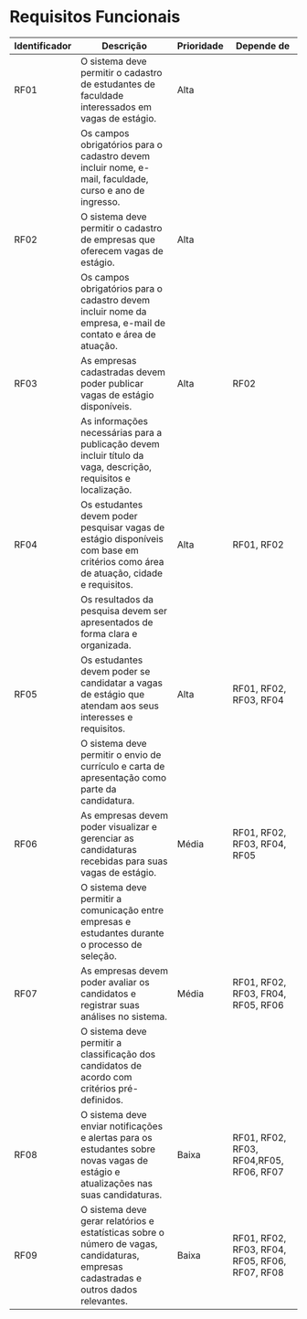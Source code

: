 # Requisitos Funcionais

|Identificador | Descrição                                                                                                                | Prioridade | Depende de |
|-------|-------------------------------------------------------|--------------------------------------------------------------------------------------------------------------------------|----|
| RF01 |        O sistema deve permitir o cadastro de estudantes de faculdade interessados em vagas de estágio.                        | Alta|
|      |        Os campos obrigatórios para o cadastro devem incluir nome, e-mail, faculdade, curso e ano de ingresso.                  | 
| RF02 |        O sistema deve permitir o cadastro de empresas que oferecem vagas de estágio.                                           | Alta |
|      |        Os campos obrigatórios para o cadastro devem incluir nome da empresa, e-mail de contato e área de atuação.             | 
| RF03 |        As empresas cadastradas devem poder publicar vagas de estágio disponíveis.                                              | Alta| RF02|
|      |        As informações necessárias para a publicação devem incluir título da vaga, descrição, requisitos e localização.         |
| RF04 |        Os estudantes devem poder pesquisar vagas de estágio disponíveis com base em critérios como área de atuação, cidade e requisitos. | Alta| RF01, RF02|
|      |        Os resultados da pesquisa devem ser apresentados de forma clara e organizada.                                          |
| RF05 |        Os estudantes devem poder se candidatar a vagas de estágio que atendam aos seus interesses e requisitos.                | Alta | RF01, RF02, RF03, RF04 |
|      |        O sistema deve permitir o envio de currículo e carta de apresentação como parte da candidatura.                           |
| RF06 |        As empresas devem poder visualizar e gerenciar as candidaturas recebidas para suas vagas de estágio.                     | Média | RF01, RF02, RF03, RF04, RF05 |
|      |        O sistema deve permitir a comunicação entre empresas e estudantes durante o processo de seleção.                        |
| RF07 |        As empresas devem poder avaliar os candidatos e registrar suas análises no sistema.                                      | Média|   RF01, RF02, RF03, FR04, RF05, RF06 |
|      |        O sistema deve permitir a classificação dos candidatos de acordo com critérios pré-definidos.                           |
| RF08 |        O sistema deve enviar notificações e alertas para os estudantes sobre novas vagas de estágio e atualizações nas suas candidaturas. | Baixa| RF01, RF02, RF03, RF04,RF05, RF06, RF07 |
| RF09 |        O sistema deve gerar relatórios e estatísticas sobre o número de vagas, candidaturas, empresas cadastradas e outros dados relevantes. | Baixa| RF01, RF02, RF03, RF04, RF05, RF06, RF07, RF08 |


